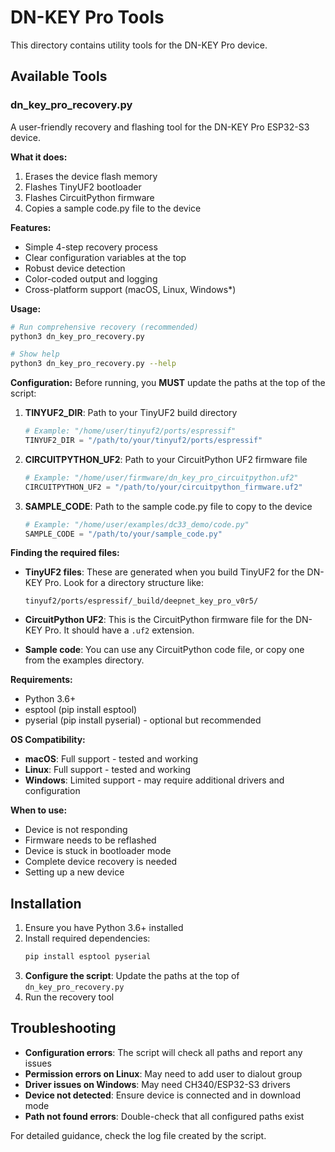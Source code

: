 # DN-KEY Pro Tools

This directory contains utility tools for the DN-KEY Pro device.

## Available Tools

### dn_key_pro_recovery.py

A user-friendly recovery and flashing tool for the DN-KEY Pro ESP32-S3 device.

**What it does:**
1. Erases the device flash memory
2. Flashes TinyUF2 bootloader
3. Flashes CircuitPython firmware
4. Copies a sample code.py file to the device

**Features:**
- Simple 4-step recovery process
- Clear configuration variables at the top
- Robust device detection
- Color-coded output and logging
- Cross-platform support (macOS, Linux, Windows*)

**Usage:**
```bash
# Run comprehensive recovery (recommended)
python3 dn_key_pro_recovery.py

# Show help
python3 dn_key_pro_recovery.py --help
```

**Configuration:**
Before running, you **MUST** update the paths at the top of the script:

1. **TINYUF2_DIR**: Path to your TinyUF2 build directory
   ```python
   # Example: "/home/user/tinyuf2/ports/espressif"
   TINYUF2_DIR = "/path/to/your/tinyuf2/ports/espressif"
   ```

2. **CIRCUITPYTHON_UF2**: Path to your CircuitPython UF2 firmware file
   ```python
   # Example: "/home/user/firmware/dn_key_pro_circuitpython.uf2"
   CIRCUITPYTHON_UF2 = "/path/to/your/circuitpython_firmware.uf2"
   ```

3. **SAMPLE_CODE**: Path to the sample code.py file to copy to the device
   ```python
   # Example: "/home/user/examples/dc33_demo/code.py"
   SAMPLE_CODE = "/path/to/your/sample_code.py"
   ```

**Finding the required files:**

- **TinyUF2 files**: These are generated when you build TinyUF2 for the DN-KEY Pro. Look for a directory structure like:
  ```
  tinyuf2/ports/espressif/_build/deepnet_key_pro_v0r5/
  ```

- **CircuitPython UF2**: This is the CircuitPython firmware file for the DN-KEY Pro. It should have a `.uf2` extension.

- **Sample code**: You can use any CircuitPython code file, or copy one from the examples directory.

**Requirements:**
- Python 3.6+
- esptool (pip install esptool)
- pyserial (pip install pyserial) - optional but recommended

**OS Compatibility:**
- **macOS**: Full support - tested and working
- **Linux**: Full support - tested and working
- **Windows**: Limited support - may require additional drivers and configuration

**When to use:**
- Device is not responding
- Firmware needs to be reflashed
- Device is stuck in bootloader mode
- Complete device recovery is needed
- Setting up a new device

## Installation

1. Ensure you have Python 3.6+ installed
2. Install required dependencies:
   ```bash
   pip install esptool pyserial
   ```
3. **Configure the script**: Update the paths at the top of `dn_key_pro_recovery.py`
4. Run the recovery tool

## Troubleshooting

- **Configuration errors**: The script will check all paths and report any issues
- **Permission errors on Linux**: May need to add user to dialout group
- **Driver issues on Windows**: May need CH340/ESP32-S3 drivers
- **Device not detected**: Ensure device is connected and in download mode
- **Path not found errors**: Double-check that all configured paths exist

For detailed guidance, check the log file created by the script.
